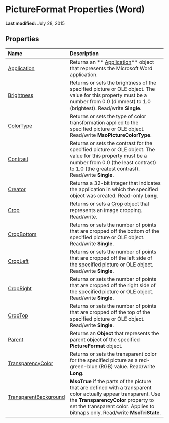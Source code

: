 
# PictureFormat Properties (Word)

 **Last modified:** July 28, 2015


## Properties



|**Name**|**Description**|
|:-----|:-----|
| [Application](0665e7ee-4413-be00-8719-f776ad97eefe.md)|Returns an  ** [Application](d1cf6f8f-4e88-bf01-93b4-90a83f79cb44.md)** object that represents the Microsoft Word application.|
| [Brightness](385fbf20-db89-e159-31ec-2c9cf3bb5a3a.md)|Returns or sets the brightness of the specified picture or OLE object. The value for this property must be a number from 0.0 (dimmest) to 1.0 (brightest). Read/write  **Single**.|
| [ColorType](f4596bf7-4602-385d-61c0-0aed87aaf420.md)|Returns or sets the type of color transformation applied to the specified picture or OLE object. Read/write  **MsoPictureColorType**.|
| [Contrast](43b91fc2-9a6d-c4d2-c68a-1c8f8a1a00b7.md)|Returns or sets the contrast for the specified picture or OLE object. The value for this property must be a number from 0.0 (the least contrast) to 1.0 (the greatest contrast). Read/write  **Single**.|
| [Creator](c0b9a417-e2f8-6af7-d365-d579e7bf6f60.md)|Returns a 32-bit integer that indicates the application in which the specified object was created. Read-only  **Long**.|
| [Crop](431cc1a8-dd05-d813-6ba6-a6a78ee2472b.md)|Returns or sets a  [Crop](21ac150e-0a8f-c77b-717f-bf38fbced5a3.md) object that represents an image cropping. Read/write.|
| [CropBottom](f7cf6d4a-cc95-f595-9382-1daf4e0cf8de.md)|Returns or sets the number of points that are cropped off the bottom of the specified picture or OLE object. Read/write  **Single**.|
| [CropLeft](c20c723a-c09b-f821-4273-9a5fc0f37207.md)|Returns or sets the number of points that are cropped off the left side of the specified picture or OLE object. Read/write  **Single**.|
| [CropRight](89f73474-9b52-b758-e579-adbc803a5a62.md)|Returns or sets the number of points that are cropped off the right side of the specified picture or OLE object. Read/write  **Single**.|
| [CropTop](724fbcad-20e9-896f-c832-1105b4e4d4d0.md)|Returns or sets the number of points that are cropped off the top of the specified picture or OLE object. Read/write  **Single**.|
| [Parent](673adc32-374c-3382-2183-846abecb9941.md)|Returns an  **Object** that represents the parent object of the specified **PictureFormat** object.|
| [TransparencyColor](5b332d25-0aef-15c3-3826-322ea697522c.md)|Returns or sets the transparent color for the specified picture as a red-green-blue (RGB) value. Read/write  **Long**.|
| [TransparentBackground](8cbc6da7-e3c9-6d42-de48-ae82b3e5ff00.md)| **MsoTrue** if the parts of the picture that are defined with a transparent color actually appear transparent. Use the **TransparencyColor** property to set the transparent color. Applies to bitmaps only. Read/write **MsoTriState**.|
